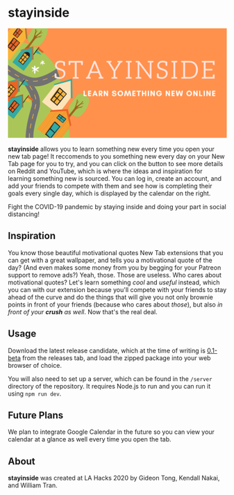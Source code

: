 # stayinside

![Banner](/docs/images/banner.png)

**stayinside** allows you to learn something new every time you open your new tab page! It reccomends to you something new every day on your New Tab page for you to try, and you can click on the button to see more details on Reddit and YouTube, which is where the ideas and inspiration for learning something new is sourced. You can log in, create an account, and add your friends to compete with them and see how is completing their goals every single day, which is displayed by the calendar on the right.

Fight the COVID-19 pandemic by staying inside and doing your part in social distancing!

## Inspiration

You know those beautiful motivational quotes New Tab extensions that you can get with a great wallpaper, and tells you a motivational quote of the day? (And even makes some money from you by begging for your Patreon support to remove ads?) Yeah, those. Those are useless. Who cares about motivational quotes? Let's learn something *cool* and *useful* instead, which you can with our extension because you'll compete with your friends to stay ahead of the curve and do the things that will give you not only brownie points in front of your friends (because who cares about *those*), but also *in front of your **crush** as well*. Now that's the real deal.

## Usage

Download the latest release candidate, which at the time of writing is [0.1-beta](https://www.github.com/gideontong/stayinside/releases) from the releases tab, and load the zipped package into your web browser of choice.

You will also need to set up a server, which can be found in the `/server` directory of the repository. It requires Node.js to run and you can run it using `npm run dev`.

## Future Plans

We plan to integrate Google Calendar in the future so you can view your calendar at a glance as well every time you open the tab.

## About

**stayinside** was created at LA Hacks 2020 by Gideon Tong, Kendall Nakai, and William Tran.
